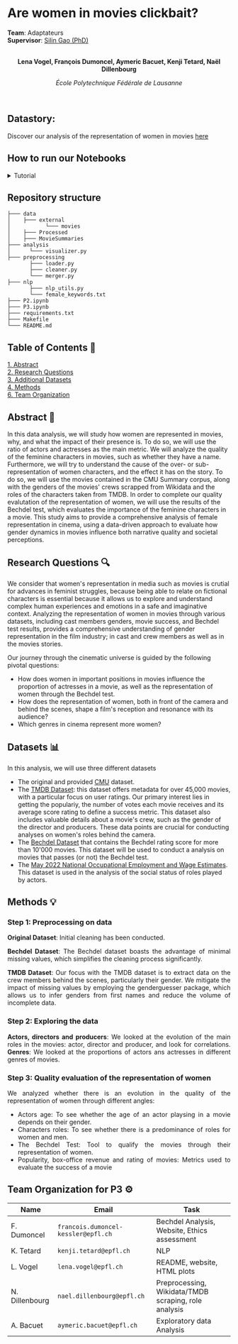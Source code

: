 # Are women in movies clickbait?

<div>
  <div><b>Team</b>: Adaptateurs</div>
  <div><b>Supervisor</b>: <a href="https://people.epfl.ch/silin.gao?lang=en"> Silin Gao (PhD) </a> </div>
</div>

<span align="center">

<br>

**Lena Vogel,  François Dumoncel,  Aymeric Bacuet,  Kenji Tetard,  Naël Dillenbourg**

*École Polytechnique Fédérale de Lausanne*

<br> 

</span>

## Datastory: 
Discover our analysis of the representation of women in movies [here](https://lena-vogel.github.io/)

## How to run our Notebooks  
<details>
<summary> Tutorial </summary>

Install necessary package using

```console
$ pip install -r requirements.txt
```

Decompress data just after cloning this repo
1. CMU original dataset 
```console
$ cd data/ && tar -xvzf *.tar.gz
```

1. TMDB 
```console
$ cd external && unzip movies.zip && mv "Movies Dataset" Movies
```

Or simply decompress archive from file system. You can also directly use the pre-processed pickle file in `data/Processed`
</details>

## Repository structure

```
├─── data
│    ├─── external
│           └─── movies 
│    ├─── Processed
│    ├─── MovieSummaries
├─── analysis 
│      └─── visualizer.py
├─── preprocessing
       ├─── loader.py
       ├─── cleaner.py
       └─── merger.py
├─── nlp  
       ├─── nlp_utils.py
       └─── female_keywords.txt
├─── P2.ipynb
├─── P3.ipynb
├─── requirements.txt
├─── Makefile
└─── README.md
```

## Table of Contents 📕

<p>
  <a href="#abstract-"> 1. Abstract</a> 
  <br>
  <a href="#research-questions-">2. Research Questions</a> 
  <br>
  <a href="#datasets-">3. Additional Datasets</a> 
  <br>
  <a href="#methods-">4. Methods</a> 
  <br>
  <a href="#team-organization-">6. Team Organization</a>
</p>

## Abstract 📌

<span align="justify">
In this data analysis, we will study how women are represented in movies, why, and what the impact of their presence is. To do so, we will use the ratio of actors and actresses as the main metric. We will analyze the quality of the feminine characters in movies, such as whether they have a name. Furthermore, we will try to understand the cause of the over- or sub-representation of women characters, and the effect it has on the story.
To do so, we will use the movies contained in the CMU Summary corpus, along with the genders of the movies' crews scrapped from Wikidata and the roles of the characters taken from TMDB.
In order to complete our quality evalutation of the representation of women, we will use the results of the Bechdel test, which evaluates the importance of the feminine characters in a movie.
This study aims to provide a comprehensive analysis of female representation in cinema, using a data-driven approach to evaluate how gender dynamics in movies influence both narrative quality and societal perceptions.

</span>

## Research Questions 🔍
We consider that women's representation in media such as movies is crutial for advances in feminist struggles, because being able to relate on fictional characters is essential because it allows us to explore and understand complex human experiences and emotions in a safe and imaginative context.
Analyzing the representation of women in movies through various datasets, including cast members genders, movie success, and Bechdel test results, provides a comprehensive understanding of gender representation in the film industry; in cast and crew members as well as in the movies stories.

Our journey through the cinematic universe is guided by the following pivotal questions:

- How does women in important positions in movies influence the proportion of actresses in a movie, as well as the representation of women through the Bechdel test.
- How does the representation of women, both in front of the camera and behind the scenes, shape a film's reception and resonance with its audience?
- Which genres in cinema represent more women?

## Datasets 📊

In this analysis, we will use three different datasets

- The original and provided [CMU](http://www.cs.cmu.edu/~ark/personas/) dataset.
- The [TMDB Dataset](https://www.kaggle.com/datasets/rounakbanik/the-movies-dataset): this dataset offers metadata for over 45,000 movies, with a particular focus on user ratings. Our primary interest lies in getting the populariy, the number of votes each movie receives and its average score rating to define a success metric. This dataset also includes valuable details about a movie's crew, such as the gender of the director and producers. These data points are crucial for conducting analyses on women's roles behind the camera.
- The [Bechdel Dataset](https://bechdeltest.com) that contains the Bechdel rating score for more than 10'000 movies. This dataset will be used to conduct a analysis on movies that passes (or not) the Bechdel test.
- The [May 2022 National Occupational Employment and Wage Estimates](https://www.bls.gov/oes/current/oes_nat.htm). This dataset is used in the analysis of the social status of roles played by actors.
## Methods 💡

### **Step 1**: Preprocessing on data

<span align="justify"> 

**Original Dataset**: Initial cleaning has been conducted.

**Bechdel Dataset**: The Bechdel dataset boasts the advantage of minimal missing values, which simplifies the cleaning process significantly.

**TMDB Dataset**: Our focus with the TMDB dataset is to extract data on the crew members behind the scenes, particularly their gender. We mitigate the impact of missing values by employing the genderguesser package, which allows us to infer genders from first names and reduce the volume of incomplete data.

</span>

### **Step 2**: Exploring the data

<span align="justify"> 
  
**Actors, directors and producers**: We looked at the evolution of the main roles in the movies: actor, director and producer, and look for correlations.
**Genres**: We looked at the proportions of actors ans actresses in different genres of movies.

### **Step 3**: Quality evaluation of the representation of women

We analyzed whether there is an evolution in the quality of the representation of women through different angles:
- Actors age: To see whether the age of an actor playsing in a movie depends on their gender.
- Characters roles: To see whether there is a predominance of roles for women and men.
- The Bechdel Test: Tool to qualify the movies through their representation of women.
- Popularity, box-office revenue and rating of movies: Metrics used to evaluate the success of a movie


</span>

## Team Organization for P3 ⚙️


| Name            | Email                                | Task                     |
|-----------------|--------------------------------------|--------------------------|
| F. Dumoncel     | `francois.dumoncel-kessler@epfl.ch`  | Bechdel Analysis, Website, Ethics assessment |
| K. Tetard       | `kenji.tetard@epfl.ch`               |  NLP |
| L. Vogel        | `lena.vogel@epfl.ch`                 | README, website, HTML plots |
| N. Dillenbourg  | `nael.dillenbourg@epfl.ch`           | Preprocessing, Wikidata/TMDB scraping, role analysis   |
| A. Bacuet       | `aymeric.bacuet@epfl.ch`             | Exploratory data Analysis   |
